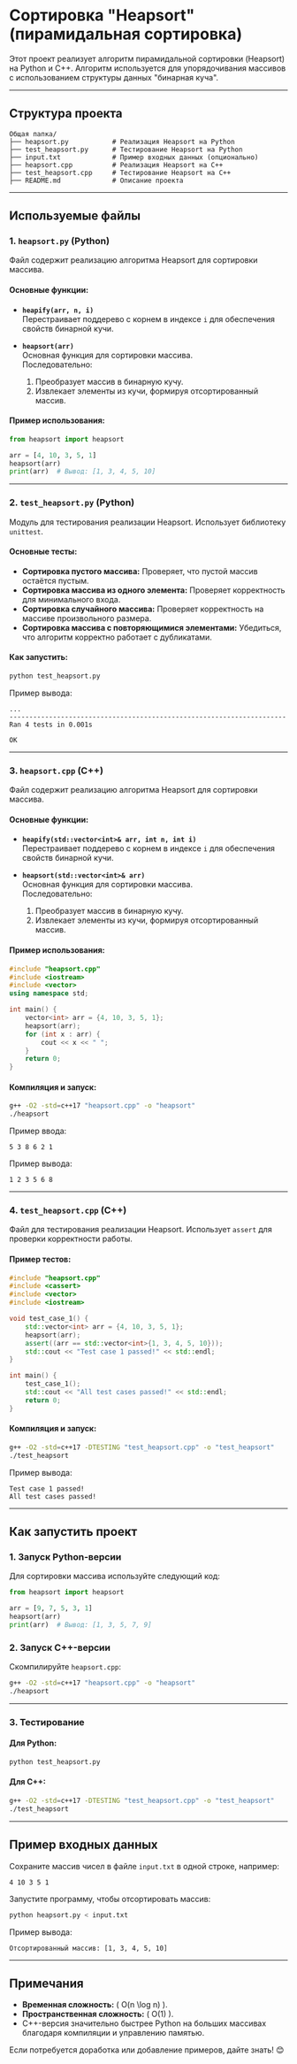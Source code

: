 # Сортировка "Heapsort" (пирамидальная сортировка)

Этот проект реализует алгоритм пирамидальной сортировки (Heapsort) на Python и C++. Алгоритм используется для упорядочивания массивов с использованием структуры данных "бинарная куча".

---

## Структура проекта

```
Общая папка/
├── heapsort.py           # Реализация Heapsort на Python
├── test_heapsort.py      # Тестирование Heapsort на Python
├── input.txt             # Пример входных данных (опционально)
├── heapsort.cpp          # Реализация Heapsort на C++
├── test_heapsort.cpp     # Тестирование Heapsort на C++
├── README.md             # Описание проекта
```

---

## Используемые файлы

### 1. `heapsort.py` (Python)
Файл содержит реализацию алгоритма Heapsort для сортировки массива.

#### Основные функции:
- **`heapify(arr, n, i)`**  
  Перестраивает поддерево с корнем в индексе `i` для обеспечения свойств бинарной кучи.

- **`heapsort(arr)`**  
  Основная функция для сортировки массива.  
  Последовательно:
  1. Преобразует массив в бинарную кучу.
  2. Извлекает элементы из кучи, формируя отсортированный массив.

#### Пример использования:
```python
from heapsort import heapsort

arr = [4, 10, 3, 5, 1]
heapsort(arr)
print(arr)  # Вывод: [1, 3, 4, 5, 10]
```

---

### 2. `test_heapsort.py` (Python)
Модуль для тестирования реализации Heapsort. Использует библиотеку `unittest`.

#### Основные тесты:
- **Сортировка пустого массива:** Проверяет, что пустой массив остаётся пустым.
- **Сортировка массива из одного элемента:** Проверяет корректность для минимального входа.
- **Сортировка случайного массива:** Проверяет корректность на массиве произвольного размера.
- **Сортировка массива с повторяющимися элементами:** Убедиться, что алгоритм корректно работает с дубликатами.

#### Как запустить:
```bash
python test_heapsort.py
```

Пример вывода:
```plaintext
...
----------------------------------------------------------------------
Ran 4 tests in 0.001s

OK
```

---

### 3. `heapsort.cpp` (C++)
Файл содержит реализацию алгоритма Heapsort для сортировки массива.

#### Основные функции:
- **`heapify(std::vector<int>& arr, int n, int i)`**  
  Перестраивает поддерево с корнем в индексе `i` для обеспечения свойств бинарной кучи.

- **`heapsort(std::vector<int>& arr)`**  
  Основная функция для сортировки массива.  
  Последовательно:
  1. Преобразует массив в бинарную кучу.
  2. Извлекает элементы из кучи, формируя отсортированный массив.

#### Пример использования:
```cpp
#include "heapsort.cpp"
#include <iostream>
#include <vector>
using namespace std;

int main() {
    vector<int> arr = {4, 10, 3, 5, 1};
    heapsort(arr);
    for (int x : arr) {
        cout << x << " ";
    }
    return 0;
}
```

#### Компиляция и запуск:
```bash
g++ -O2 -std=c++17 "heapsort.cpp" -o "heapsort"
./heapsort
```

Пример ввода:
```plaintext
5 3 8 6 2 1
```

Пример вывода:
```plaintext
1 2 3 5 6 8
```

---

### 4. `test_heapsort.cpp` (C++)
Файл для тестирования реализации Heapsort. Использует `assert` для проверки корректности работы.

#### Пример тестов:
```cpp
#include "heapsort.cpp"
#include <cassert>
#include <vector>
#include <iostream>

void test_case_1() {
    std::vector<int> arr = {4, 10, 3, 5, 1};
    heapsort(arr);
    assert((arr == std::vector<int>{1, 3, 4, 5, 10}));
    std::cout << "Test case 1 passed!" << std::endl;
}

int main() {
    test_case_1();
    std::cout << "All test cases passed!" << std::endl;
    return 0;
}
```

#### Компиляция и запуск:
```bash
g++ -O2 -std=c++17 -DTESTING "test_heapsort.cpp" -o "test_heapsort"
./test_heapsort
```

Пример вывода:
```plaintext
Test case 1 passed!
All test cases passed!
```

---

## Как запустить проект

### 1. Запуск Python-версии
Для сортировки массива используйте следующий код:
```python
from heapsort import heapsort

arr = [9, 7, 5, 3, 1]
heapsort(arr)
print(arr)  # Вывод: [1, 3, 5, 7, 9]
```

### 2. Запуск C++-версии
Скомпилируйте `heapsort.cpp`:
```bash
g++ -O2 -std=c++17 "heapsort.cpp" -o "heapsort"
./heapsort
```

---

### 3. Тестирование
#### Для Python:
```bash
python test_heapsort.py
```

#### Для C++:
```bash
g++ -O2 -std=c++17 -DTESTING "test_heapsort.cpp" -o "test_heapsort"
./test_heapsort
```

---

## Пример входных данных

Сохраните массив чисел в файле `input.txt` в одной строке, например:
```plaintext
4 10 3 5 1
```

Запустите программу, чтобы отсортировать массив:
```bash
python heapsort.py < input.txt
```

Пример вывода:
```plaintext
Отсортированный массив: [1, 3, 4, 5, 10]
```

---

## Примечания

- **Временная сложность:** \( O(n \log n) \).
- **Пространственная сложность:** \( O(1) \).
- C++-версия значительно быстрее Python на больших массивах благодаря компиляции и управлению памятью.

Если потребуется доработка или добавление примеров, дайте знать! 😊